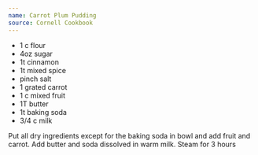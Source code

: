 ```yaml
---
name: Carrot Plum Pudding
source: Cornell Cookbook
---
```


* 1 c flour
* 4oz sugar
* 1t cinnamon
* 1t mixed spice
* pinch salt
* 1 grated carrot
* 1 c mixed fruit
* 1T butter
* 1t baking soda
* 3/4 c milk

Put all dry ingredients except for the baking soda in bowl and add fruit and carrot.  Add butter and soda dissolved in warm milk.  Steam for 3 hours

